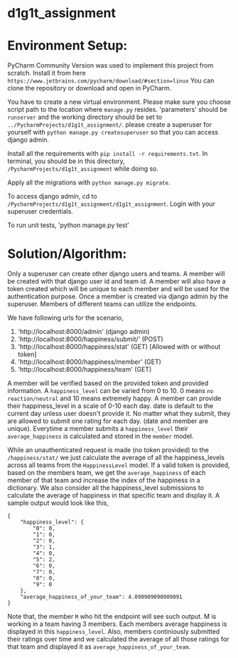 # d1g1t_assignment
# Environment Setup:

PyCharm Community Version was used to implement this project from scratch.
Install it from here `https://www.jetbrains.com/pycharm/download/#section=linux` 
You can clone the repository or download and open in PyCharm.

You have to create a new virtual environment. Please make sure you choose script path to the location where `manage.py` resides. 'parameters' should be `runserver`
and the working directory should be set to `../PycharmProjects/d1g1t_assignment/`.
please create a superuser for yourself with `python manage.py createsuperuser` so that you can access django admin.

Install all the requirements with `pip install -r requirements.txt`. In terminal, you should be in this directory, `/PycharmProjects/d1g1t_assignment` while doing so.

Apply all the migrations with `python manage.py migrate`.

To access django admin, cd to `/PycharmProjects/d1g1t_assignment/d1g1t_assignment`. Login with your superuser credentials.

To run unit tests, 'python manage.py test'

# Solution/Algorithm:

Only a superuser can create other django users and teams. A member will be created with that django user id and team id. A member will also have a token created
which will be unique to each member and will be used for the authentication purpose. Once a member is created via django admin by the superuser. Members of
different teams can utilize the endpoints.

We have following urls for the scenario,
1. 'http://localhost:8000/admin' (django admin)
2. 'http://localhost:8000/happiness/submit/' (POST)
3. 'http://localhost:8000/happiness/stat' (GET) [Allowed with or without token]
4. 'http://localhost:8000/happiness/member' (GET)
5. 'http://localhost:8000/happiness/team' (GET)

A member will be verified based on the provided token and provided information. A `happiness_level` can be varied from 0 to 10. 0 means `no reaction/neutral` and 10 means extremely happy. A member can provide their happiness_level in a scale of 0-10 each day. date is default to the current day unless user doesn't provide it. No matter what they submit, they are allowed to submit one rating for each day. (date and member are unique).
Everytime a member submits a `happiness_level` their `average_happiness` is calculated and stored in the `member` model.

While an unauthenticated request is made (no token provided) to the `/happiness/stat/` we just calculate the average of all the happiness_levels across all teams from the `HappinessLevel` model. If a valid token is provided, based on the members team, we get the `average_happiness` of each member of that team and increase the index of the happiness in a dictionary. We also consider all the happiness_level submissions to calculate the average of happiness in that specific team and display it.
A sample output would look like this,
```
{
    "happiness_level": {
        "0": 0,
        "1": 0,
        "2": 0,
        "3": 1,
        "4": 0,
        "5": 2,
        "6": 0,
        "7": 0,
        "8": 0,
        "9": 0
    },
    "average_happiness_of_your_team": 4.090909090909091
}
```
Note that, the member `M` who hit the endpoint will see such output. M is working in a team having 3 members. Each members average happiness is displayed in this `happiness_level`. Also, members continiously submitted their ratings over time and we calculated the average of all those ratings for that team and displayed it as `average_happiness_of_your_team`.

